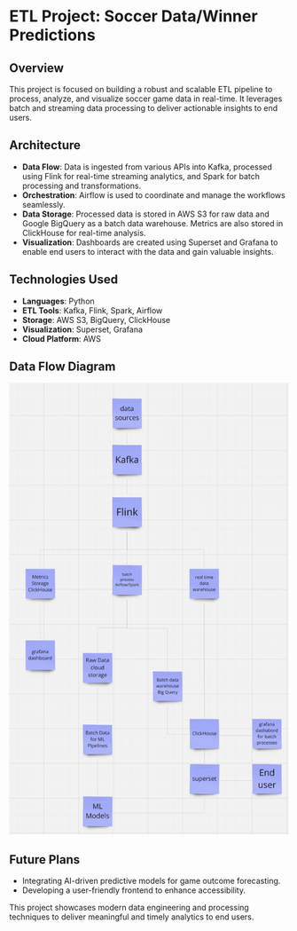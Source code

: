 # **ETL Project: Soccer Data/Winner Predictions**

## Overview

This project is focused on building a robust and scalable ETL pipeline to process, analyze, and visualize soccer game data in real-time. It leverages batch and streaming data processing to deliver actionable insights to end users.

## Architecture

- **Data Flow**: Data is ingested from various APIs into Kafka, processed using Flink for real-time streaming analytics, and Spark for batch processing and transformations.
- **Orchestration**: Airflow is used to coordinate and manage the workflows seamlessly.
- **Data Storage**: Processed data is stored in AWS S3 for raw data and Google BigQuery as a batch data warehouse. Metrics are also stored in ClickHouse for real-time analysis.
- **Visualization**: Dashboards are created using Superset and Grafana to enable end users to interact with the data and gain valuable insights.

## Technologies Used

- **Languages**: Python
- **ETL Tools**: Kafka, Flink, Spark, Airflow
- **Storage**: AWS S3, BigQuery, ClickHouse
- **Visualization**: Superset, Grafana
- **Cloud Platform**: AWS

## Data Flow Diagram

![ETL Architecture Diagram](images/data_flow.jpg "ETL Architecture Diagram")

## Future Plans

- Integrating AI-driven predictive models for game outcome forecasting.
- Developing a user-friendly frontend to enhance accessibility.

This project showcases modern data engineering and processing techniques to deliver meaningful and timely analytics to end users.
